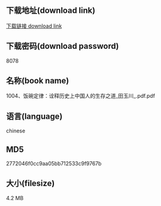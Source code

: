 ## 下载地址(download link)
[下载链接 download link](https://voluble-croquembouche-d321dc.netlify.app/?s=1004%E3%80%81%E9%A5%AD%E7%A2%97%E5%AE%9A%E5%BE%8B%EF%BC%9A%E8%AF%A0%E9%87%8A%E5%8E%86%E5%8F%B2%E4%B8%8A%E4%B8%AD%E5%9B%BD%E4%BA%BA%E7%9A%84%E7%94%9F%E5%AD%98%E4%B9%8B%E9%81%93_%E7%94%B0%E7%8E%89%E5%B7%9D_.pdf)

## 下载密码(download password)
8078

## 名称(book name)
1004、饭碗定律：诠释历史上中国人的生存之道_田玉川_.pdf.pdf

## 语言(language)
chinese

## MD5
2772046f0cc9aa05bb712533c9f9767b

## 大小(filesize)
4.2 MB
